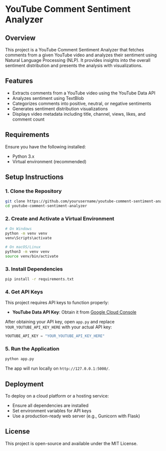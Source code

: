 # YouTube Comment Sentiment Analyzer

## Overview
This project is a YouTube Comment Sentiment Analyzer that fetches comments from a given YouTube video and analyzes their sentiment using Natural Language Processing (NLP). It provides insights into the overall sentiment distribution and presents the analysis with visualizations.

## Features
- Extracts comments from a YouTube video using the YouTube Data API
- Analyzes sentiment using TextBlob
- Categorizes comments into positive, neutral, or negative sentiments
- Generates sentiment distribution visualizations
- Displays video metadata including title, channel, views, likes, and comment count

## Requirements
Ensure you have the following installed:
- Python 3.x
- Virtual environment (recommended)

## Setup Instructions

### 1. Clone the Repository
```bash
git clone https://github.com/yourusername/youtube-comment-sentiment-analyzer.git
cd youtube-comment-sentiment-analyzer
```

### 2. Create and Activate a Virtual Environment
```bash
# On Windows
python -m venv venv
venv\Scripts\activate

# On macOS/Linux
python3 -m venv venv
source venv/bin/activate
```

### 3. Install Dependencies
```bash
pip install -r requirements.txt
```

### 4. Get API Keys
This project requires API keys to function properly:
- **YouTube Data API Key**: Obtain it from [Google Cloud Console](https://console.cloud.google.com/)

After obtaining your API key, open `app.py` and replace `YOUR_YOUTUBE_API_KEY_HERE` with your actual API key:
```python
YOUTUBE_API_KEY = "YOUR_YOUTUBE_API_KEY_HERE"
```

### 5. Run the Application
```bash
python app.py
```
The app will run locally on `http://127.0.0.1:5000/`.

## Deployment
To deploy on a cloud platform or a hosting service:
- Ensure all dependencies are installed
- Set environment variables for API keys
- Use a production-ready web server (e.g., Gunicorn with Flask)

## License
This project is open-source and available under the MIT License.

